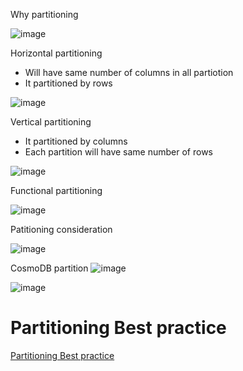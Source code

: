 
Why partitioning

![image](https://user-images.githubusercontent.com/38088886/110894757-554fff00-82f0-11eb-9f10-8b4a043557d2.png)


Horizontal partitioning

* Will have same number of columns in all partiotion
* It partitioned by rows

![image](https://user-images.githubusercontent.com/38088886/110895002-d0191a00-82f0-11eb-9b71-ee2918e5b270.png)

Vertical partitioning
* It partitioned by columns
* Each partition will have same number of rows

![image](https://user-images.githubusercontent.com/38088886/110895160-2423fe80-82f1-11eb-83e9-f3164a3e8c05.png)

Functional partitioning

![image](https://user-images.githubusercontent.com/38088886/110895440-af04f900-82f1-11eb-96d2-3e6d0c761bae.png)


Patitioning consideration


![image](https://user-images.githubusercontent.com/38088886/110896071-be387680-82f2-11eb-855c-d5bba0f5db0b.png)

CosmoDB partition
![image](https://user-images.githubusercontent.com/38088886/110900838-4de22300-82fb-11eb-98de-da2c3778da27.png)


![image](https://user-images.githubusercontent.com/38088886/110900706-18d5d080-82fb-11eb-9ef2-8e097b4b6641.png)

# Partitioning Best practice

[Partitioning Best practice](https://docs.microsoft.com/en-us/azure/architecture/best-practices/data-partitioning#designing-partitions-for-query-performance)

